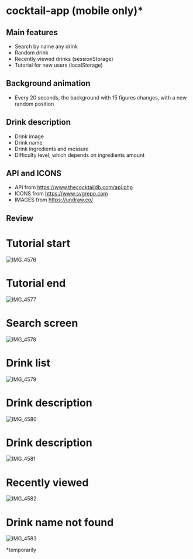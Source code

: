 # cocktail-app (mobile only)*

## **Main features**

- Search by name any drink
- Random drink
- Recently viewed drinks (sessionStorage)
- Tutorial for new users (localStorage)

## **Background animation**

- Every 20 seconds, the background with 15 figures changes, with a new random position

## **Drink description**

- Drink image
- Drink name
- Drink ingredients and messure
- Difficulty level, which depends on ingredients amount

## **API and ICONS**

- API from https://www.thecocktaildb.com/api.php
- ICONS from https://www.svgrepo.com
- IMAGES from https://undraw.co/

## **Review**

# **Tutorial start**

![IMG_4576](https://user-images.githubusercontent.com/61602042/143487528-0b3b91ab-ee40-4cf4-803a-610aace4936c.PNG)

# **Tutorial end**

![IMG_4577](https://user-images.githubusercontent.com/61602042/143487538-b746b6a2-6ed0-4d31-884f-03c11af59f2e.PNG)

# **Search screen**

![IMG_4578](https://user-images.githubusercontent.com/61602042/143487542-4385a448-6337-4f8e-aa76-2203053b18a1.PNG)

# **Drink list**

![IMG_4579](https://user-images.githubusercontent.com/61602042/143487551-62c8b0c0-2cb4-4d8c-bf89-928850a7b73f.PNG)

# **Drink description**

![IMG_4580](https://user-images.githubusercontent.com/61602042/143487554-162b4b5f-cd08-48f4-b9f0-4b4318fc0a5d.PNG)

# **Drink description**

![IMG_4581](https://user-images.githubusercontent.com/61602042/143487560-38304b0f-bd9d-4174-b52c-8125c28b0e7e.PNG)

# **Recently viewed**

![IMG_4582](https://user-images.githubusercontent.com/61602042/143487564-a0636256-453e-47b2-9755-061b1ad5bb00.PNG)

# **Drink name not found**

![IMG_4583](https://user-images.githubusercontent.com/61602042/143487569-2197c8ed-dee4-4d6c-a8d4-60de8de38de0.PNG)

*temporarily

